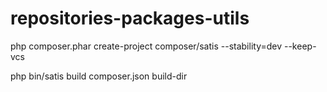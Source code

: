 repositories-packages-utils
===========================


php composer.phar create-project composer/satis --stability=dev --keep-vcs

php bin/satis build composer.json build-dir
